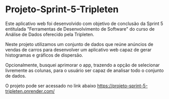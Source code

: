 # Projeto-Sprint-5-Tripleten

Este aplicativo web foi desenvolvido com objetivo de conclusão da Sprint 5 entitulada "Ferramentas de Desenvolvimento de Software" do curso de Análise de Dados oferecido pela Tripleten.

Neste projeto utilizamos um conjunto de dados que reúne anúncios de vendas de carros para desenvolver um aplicativo web capaz de gerar histogramas e gráficos de dispersão.

Opcionalmente, busquei aprimorar o app, trazendo a opção de selecionar livremente as colunas, para o usuário ser capaz de analisar todo o conjunto de dados.


O projeto pode ser acessado no link abaixo
https://projeto-sprint-5-tripleten.onrender.com/
